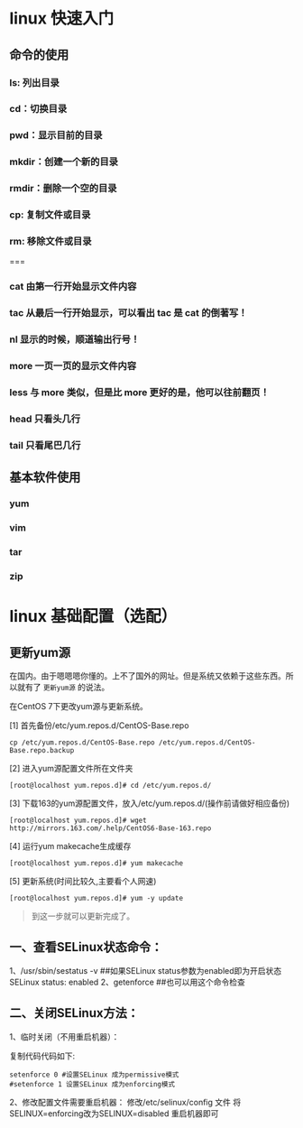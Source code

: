 # linux 快速入门
## 命令的使用
### ls: 列出目录
### cd：切换目录
### pwd：显示目前的目录
### mkdir：创建一个新的目录
### rmdir：删除一个空的目录
### cp: 复制文件或目录
### rm: 移除文件或目录
===
### cat  由第一行开始显示文件内容
### tac  从最后一行开始显示，可以看出 tac 是 cat 的倒著写！
### nl   显示的时候，顺道输出行号！
### more 一页一页的显示文件内容
### less 与 more 类似，但是比 more 更好的是，他可以往前翻页！
### head 只看头几行
### tail 只看尾巴几行
## 基本软件使用
### yum
### vim
### tar
### zip

# linux 基础配置（选配）
## 更新yum源
在国内。由于嗯嗯嗯你懂的。上不了国外的网址。但是系统又依赖于这些东西。所以就有了 `更新yum源` 的说法。

在CentOS 7下更改yum源与更新系统。

[1] 首先备份/etc/yum.repos.d/CentOS-Base.repo
```shell
cp /etc/yum.repos.d/CentOS-Base.repo /etc/yum.repos.d/CentOS-Base.repo.backup
```

[2] 进入yum源配置文件所在文件夹
```
[root@localhost yum.repos.d]# cd /etc/yum.repos.d/
```
[3] 下载163的yum源配置文件，放入/etc/yum.repos.d/(操作前请做好相应备份)
```
[root@localhost yum.repos.d]# wget http://mirrors.163.com/.help/CentOS6-Base-163.repo
```
[4] 运行yum makecache生成缓存
```
[root@localhost yum.repos.d]# yum makecache
```
[5] 更新系统(时间比较久,主要看个人网速)
```
[root@localhost yum.repos.d]# yum -y update
```
> 到这一步就可以更新完成了。


## 一、查看SELinux状态命令：
1、/usr/sbin/sestatus -v      ##如果SELinux status参数为enabled即为开启状态
SELinux status:                 enabled
2、getenforce                 ##也可以用这个命令检查

## 二、关闭SELinux方法：
1、临时关闭（不用重启机器）：

复制代码代码如下:
```
setenforce 0 #设置SELinux 成为permissive模式
#setenforce 1 设置SELinux 成为enforcing模式
```
2、修改配置文件需要重启机器：
修改/etc/selinux/config 文件
将SELINUX=enforcing改为SELINUX=disabled
重启机器即可
